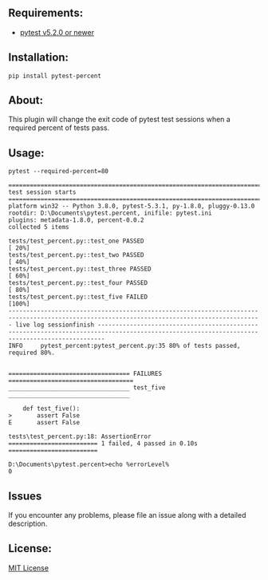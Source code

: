## Requirements:

* [pytest v5.2.0 or newer](https://docs.pytest.org/en/latest/index.html)

## Installation:

    pip install pytest-percent

## About:

This plugin will change the exit code of pytest test sessions when a required percent of tests pass.

## Usage:

    pytest --required-percent=80

    =============================================================================================================================================== test session starts ===============================================================================================================================================
    platform win32 -- Python 3.8.0, pytest-5.3.1, py-1.8.0, pluggy-0.13.0
    rootdir: D:\Documents\pytest.percent, inifile: pytest.ini
    plugins: metadata-1.8.0, percent-0.0.2
    collected 5 items                                                                                                                                                                                                                                                                                                  
    
    tests/test_percent.py::test_one PASSED                                                                                                                                                                                                                                                                       [ 20%]
    tests/test_percent.py::test_two PASSED                                                                                                                                                                                                                                                                       [ 40%]
    tests/test_percent.py::test_three PASSED                                                                                                                                                                                                                                                                     [ 60%]
    tests/test_percent.py::test_four PASSED                                                                                                                                                                                                                                                                      [ 80%]
    tests/test_percent.py::test_five FAILED                                                                                                                                                                                                                                                                      [100%]
    --------------------------------------------------------------------------------------------------------------------------------------------- live log sessionfinish ----------------------------------------------------------------------------------------------------------------------------------------------
    INFO     pytest_percent:pytest_percent.py:35 80% of tests passed, required 80%.
    
    
    ================================== FAILURES ===================================
    __________________________________ test_five __________________________________
    
        def test_five():
    >       assert False
    E       assert False
    
    tests\test_percent.py:18: AssertionError
    ========================= 1 failed, 4 passed in 0.10s =========================
    
    D:\Documents\pytest.percent>echo %errorLevel%
    0

## Issues

If you encounter any problems, please file an issue along with a detailed description.

## License:

[MIT License](https://github.com/dillonm197/pytest.percent/blob/master/LICENSE)